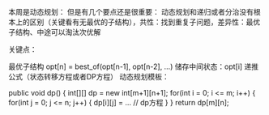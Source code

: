 本周是动态规划： 
但是有几个要点还是很重要：
动态规划和递归或者分治没有根本上的区别（关键看有无最优的子结构），共性：找到重复子问题，差异性：最优子结构、中途可以淘汰次优解

关键点：

最优子结构 opt[n] = best_of(opt[n-1], opt[n-2], …)
储存中间状态：opt[i]
递推公式（状态转移方程或者DP方程）
动态规划模板：

public void dp() {
    int[][] dp = new int[m+1][n+1];
    for(int i = 0; i <= m; i++) {
        for(int j = 0; j <= n; j++) {
            dp[i][j] = ... // dp方程
        }
    }
    return dp[m][n];
